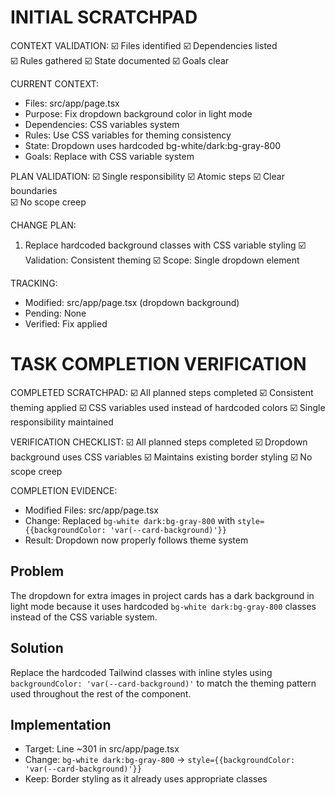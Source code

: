 # INITIAL SCRATCHPAD

CONTEXT VALIDATION:
☑️ Files identified
☑️ Dependencies listed  
☑️ Rules gathered
☑️ State documented
☑️ Goals clear

CURRENT CONTEXT:
- Files: src/app/page.tsx
- Purpose: Fix dropdown background color in light mode
- Dependencies: CSS variables system
- Rules: Use CSS variables for theming consistency
- State: Dropdown uses hardcoded bg-white/dark:bg-gray-800
- Goals: Replace with CSS variable system

PLAN VALIDATION:
☑️ Single responsibility
☑️ Atomic steps
☑️ Clear boundaries  
☑️ No scope creep

CHANGE PLAN:
1. Replace hardcoded background classes with CSS variable styling
   ☑️ Validation: Consistent theming
   ☑️ Scope: Single dropdown element

TRACKING:
- Modified: src/app/page.tsx (dropdown background)
- Pending: None
- Verified: Fix applied

# TASK COMPLETION VERIFICATION
COMPLETED SCRATCHPAD:
☑️ All planned steps completed
☑️ Consistent theming applied
☑️ CSS variables used instead of hardcoded colors
☑️ Single responsibility maintained

VERIFICATION CHECKLIST:
☑️ All planned steps completed
☑️ Dropdown background uses CSS variables
☑️ Maintains existing border styling
☑️ No scope creep

COMPLETION EVIDENCE:
- Modified Files: src/app/page.tsx
- Change: Replaced `bg-white dark:bg-gray-800` with `style={{backgroundColor: 'var(--card-background)'}}`
- Result: Dropdown now properly follows theme system

## Problem
The dropdown for extra images in project cards has a dark background in light mode because it uses hardcoded `bg-white dark:bg-gray-800` classes instead of the CSS variable system.

## Solution
Replace the hardcoded Tailwind classes with inline styles using `backgroundColor: 'var(--card-background)'` to match the theming pattern used throughout the rest of the component.

## Implementation
- Target: Line ~301 in src/app/page.tsx
- Change: `bg-white dark:bg-gray-800` → `style={{backgroundColor: 'var(--card-background)'}}`
- Keep: Border styling as it already uses appropriate classes 